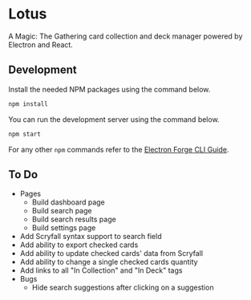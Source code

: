 # Lotus
A Magic: The Gathering card collection and deck manager powered by Electron and React.

## Development
Install the needed NPM packages using the command below.
```bash
npm install
```

You can run the development server using the command below.
```bash
npm start
```

For any other `npm` commands refer to the [Electron Forge CLI Guide](https://www.electronforge.io/cli).

## To Do
- Pages
    - Build dashboard page
    - Build search page
    - Build search results page
    - Build settings page
- Add Scryfall syntax support to search field
- Add ability to export checked cards
- Add ability to update checked cards' data from Scryfall
- Add ability to change a single checked cards quantity
- Add links to all "In Collection" and "In Deck" tags
- Bugs
    - Hide search suggestions after clicking on a suggestion
